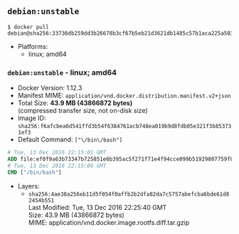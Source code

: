 ## `debian:unstable`

```console
$ docker pull debian@sha256:33736db259dd3b26678b3cf67b5eb21d3621db1485c57b1aca225a503f4240d6
```

-	Platforms:
	-	linux; amd64

### `debian:unstable` - linux; amd64

-	Docker Version: 1.12.3
-	Manifest MIME: `application/vnd.docker.distribution.manifest.v2+json`
-	Total Size: **43.9 MB (43866872 bytes)**  
	(compressed transfer size, not on-disk size)
-	Image ID: `sha256:f6afcbea6d541ffd3b54f6384761acb748ea019b9d8fdb05e321f3b853731ef3`
-	Default Command: `["\/bin\/bash"]`

```dockerfile
# Tue, 13 Dec 2016 22:15:01 GMT
ADD file:ef0f9a63b73347b725851e6b395ac5f271f71e4f94cce099b51929807759f8ae in / 
# Tue, 13 Dec 2016 22:15:06 GMT
CMD ["/bin/bash"]
```

-	Layers:
	-	`sha256:4ae38a256eb11d5f054f0affb2b2dfa82da7c5757abefcba6bde61d82454b551`  
		Last Modified: Tue, 13 Dec 2016 22:25:40 GMT  
		Size: 43.9 MB (43866872 bytes)  
		MIME: application/vnd.docker.image.rootfs.diff.tar.gzip
